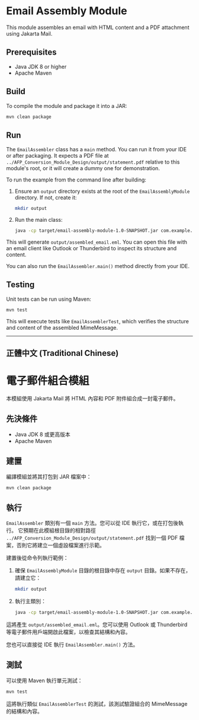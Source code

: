# Email Assembly Module

This module assembles an email with HTML content and a PDF attachment using Jakarta Mail.

## Prerequisites
- Java JDK 8 or higher
- Apache Maven

## Build
To compile the module and package it into a JAR:
```bash
mvn clean package
```

## Run
The `EmailAssembler` class has a `main` method. You can run it from your IDE or after packaging.
It expects a PDF file at `../AFP_Conversion_Module_Design/output/statement.pdf` relative to this module's root, or it will create a dummy one for demonstration.

To run the example from the command line after building:
1. Ensure an `output` directory exists at the root of the `EmailAssemblyModule` directory. If not, create it:
   ```bash
   mkdir output
   ```
2. Run the main class:
   ```bash
   java -cp target/email-assembly-module-1.0-SNAPSHOT.jar com.example.emailassembly.EmailAssembler
   ```
This will generate `output/assembled_email.eml`. You can open this file with an email client like Outlook or Thunderbird to inspect its structure and content.

You can also run the `EmailAssembler.main()` method directly from your IDE.

## Testing
Unit tests can be run using Maven:
```bash
mvn test
```
This will execute tests like `EmailAssemblerTest`, which verifies the structure and content of the assembled MimeMessage.

---
## 正體中文 (Traditional Chinese)

# 電子郵件組合模組

本模組使用 Jakarta Mail 將 HTML 內容和 PDF 附件組合成一封電子郵件。

## 先決條件
- Java JDK 8 或更高版本
- Apache Maven

## 建置
編譯模組並將其打包到 JAR 檔案中：
```bash
mvn clean package
```

## 執行
`EmailAssembler` 類別有一個 `main` 方法。您可以從 IDE 執行它，或在打包後執行。
它預期在此模組根目錄的相對路徑 `../AFP_Conversion_Module_Design/output/statement.pdf` 找到一個 PDF 檔案，否則它將建立一個虛設檔案進行示範。

建置後從命令列執行範例：
1. 確保 `EmailAssemblyModule` 目錄的根目錄中存在 `output` 目錄。如果不存在，請建立它：
   ```bash
   mkdir output
   ```
2. 執行主類別：
   ```bash
   java -cp target/email-assembly-module-1.0-SNAPSHOT.jar com.example.emailassembly.EmailAssembler
   ```
這將產生 `output/assembled_email.eml`。您可以使用 Outlook 或 Thunderbird 等電子郵件用戶端開啟此檔案，以檢查其結構和內容。

您也可以直接從 IDE 執行 `EmailAssembler.main()` 方法。

## 測試
可以使用 Maven 執行單元測試：
```bash
mvn test
```
這將執行類似 `EmailAssemblerTest` 的測試，該測試驗證組合的 MimeMessage 的結構和內容。

